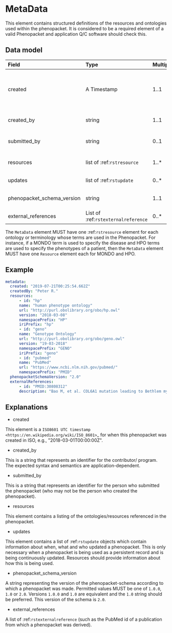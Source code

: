 # MetaData



This element contains structured definitions of the resources and ontologies used within the phenopacket. It is considered to be a required element of a valid Phenopacket and application Q/C software should check this.

## Data model


| Field | Type      | Multiplicity      |  Description                                                                          |
|:------|:----------|:------------------|:--------------------------------------------------------------------------------------|
|created |A Timestamp|1..1| Representation of the time when this object was created, e.g., 2019-04-01T15:10:17.808Z|
|created_by| string| 1..1| Name of person who created the phenopacket|
|submitted_by|string|0..1|Name of person who submitted the phenopacket|
|resources|list of :ref:`rstresource`|1..*|Ontologies used to create the phenopacket|
|updates|list of :ref:`rstupdate`|0..*|List of updates to the phenopacket|
|phenopacket_schema_version|string| 1..1|schema version of the current phenopacket|
|external_references|List of :ref:`rstexternalreference`| 0..*| (See text)|

The `MetaData` element MUST have one :ref:`rstresource` element for each ontology or terminology whose
terms are used in the Phenopacket. For instance, if a MONDO term is used to specify the disease and
HPO terms are used to specify the phenotypes of a patient, then the `MetaData` element MUST have
one `Resource` element each for MONDO and HPO.

## Example


``` yaml
metadata:
  created: "2019-07-21T00:25:54.662Z"
  createdBy: "Peter R."
  resources:
      - id: "hp"
      name: "human phenotype ontology"
      url: "http://purl.obolibrary.org/obo/hp.owl"
      version: "2018-03-08"
      namespacePrefix: "HP"
      iriPrefix: "hp"
      - id: "geno"
      name: "Genotype Ontology"
      url: "http://purl.obolibrary.org/obo/geno.owl"
      version: "19-03-2018"
      namespacePrefix: "GENO"
      iriPrefix: "geno"
      - id: "pubmed"
      name: "PubMed"
      url: "https://www.ncbi.nlm.nih.gov/pubmed/"
      namespacePrefix: "PMID"
  phenopacketSchemaVersion: "2.0"
  externalReferences:
      - id: "PMID:30808312"
      description: "Bao M, et al. COL6A1 mutation leading to Bethlem myopathy with recurrent hematuria: a case report. BMC Neurol. 2019;19(1):32."
```


## Explanations


- created

This element is a `ISO8601 UTC timestamp <https://en.wikipedia.org/wiki/ISO_8601>`_ for when this phenopacket was
created in ISO, e.g.,  "2018-03-01T00:00:00Z".


- created_by

This is a string that represents an identifier for the contributor/ program. The expected syntax and semantics are application-dependent.


- submitted_by

This is a string that represents an identifier for the person who submitted the phenopacket (who may not be
the person who created the phenopacket).


- resources

This element contains a listing of the ontologies/resources referenced in the phenopacket.


- updates

This element contains a list of :ref:`rstupdate` objects which contain information about when, what and who updated
a phenopacket. This is only necessary when a phenopacket is being used as a persistent record and is being continuously
updated. Resources should provide information about how this is being used.

- phenopacket_schema_version

A string representing the version of the phenopacket-schema according to which a phenopacket was made. Permitted values
MUST be one of `1.0.0`, `1.0` or `2.0`. Versions `1.0.0` and `1.0` are equivalent and the `1.0` string should be
preferred. This version of the schema is `2.0`.

- external_references

A list of :ref:`rstexternalreference` (such as the PubMed id of a publication from which a
phenopacket was derived).

